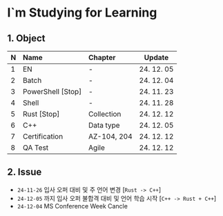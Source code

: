 # I`m Studying for Learning

## 1. Object
| N    | Name              | Chapter     | Update     |
| :--- | :---------------- | :---------- | ---------- |
| 1    | EN                | -           | 24. 12. 05 |
| 2    | Batch             | -           | 24. 12. 04 |
| 3    | PowerShell [Stop] | -           | 24. 11. 23 |
| 4    | Shell             | -           | 24. 11. 28 |
| 5    | Rust [Stop]       | Collection  | 24. 12. 12 |
| 6    | C++               | Data type   | 24. 12. 05 |
| 7    | Certification     | AZ-104, 204 | 24. 12. 12 |
| 8    | QA Test           | Agile       | 24. 12. 12 |

## 2. Issue
* `24-11-26` 입사 오퍼 대비 및 주 언어 변경 [`Rust -> C++`]
* `24-12-05` 까지 입사 오퍼 불합격 대비 및 언어 학습 시작 [`C++ -> Rust + C++`]
* `24-12-04` MS Conference Week Cancle